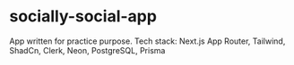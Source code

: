# socially-social-app
App written for practice purpose. Tech stack: Next.js App Router, Tailwind, ShadCn, Clerk, Neon, PostgreSQL, Prisma
